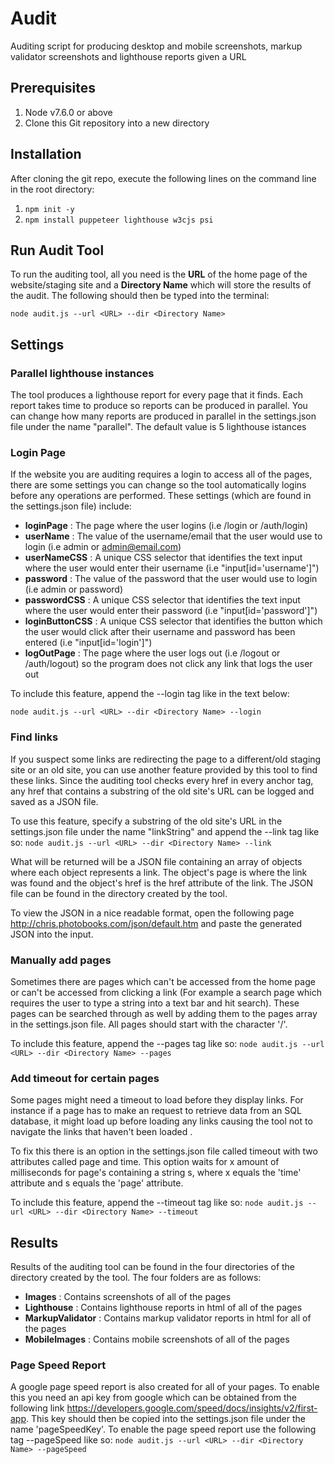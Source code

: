 # Audit
Auditing script for producing desktop and mobile screenshots, markup validator screenshots and lighthouse reports given a URL

## Prerequisites 
1. Node v7.6.0 or above
2. Clone this Git repository into a new directory

## Installation
After cloning the git repo, execute the following lines on the command line in the root directory:
1. ```npm init -y```
2. ```npm install puppeteer lighthouse w3cjs psi```

## Run Audit Tool
To run the auditing tool, all you need is the __URL__ of the home page of the website/staging site and a __Directory Name__ which will store the results of the audit. The following should then be typed into the terminal:

```node audit.js --url <URL> --dir <Directory Name>```

## Settings
### Parallel lighthouse instances
The tool produces a lighthouse report for every page that it finds. Each report takes time to produce so reports can be produced in parallel. You can change how many reports are produced in parallel in the settings.json file under the name "parallel". The default value is 5 lighthouse istances

### Login Page
If the website you are auditing requires a login to access all of the pages, there are some settings you can change so the tool automatically logins before any operations are performed. These settings (which are found in the settings.json file) include:
* __loginPage__ : The page where the user logins (i.e /login or /auth/login)
* __userName__ : The value of the username/email that the user would use to login (i.e admin or admin@email.com)
* __userNameCSS__ : A unique CSS selector that identifies the text input where the user would enter their username (i.e "input[id='username']")
* __password__ : The value of the password that the user would use to login (i.e admin or password)
* __passwordCSS__ : A unique CSS selector that identifies the text input where the user would enter their password (i.e "input[id='password']")
* __loginButtonCSS__ : A unique CSS selector that identifies the button which the user would click after their username and password has been entered (i.e "input[id='login']")
* __logOutPage__ : The page where the user logs out (i.e /logout or /auth/logout) so the program does not click any link that logs the user out

To include this feature, append the --login tag like in the text below:

```node audit.js --url <URL> --dir <Directory Name> --login``` 

### Find links
If you suspect some links are redirecting the page to a different/old staging site or an old site, you can use another feature provided by this tool to find these links. Since the auditing tool checks every href in every anchor tag, any href that contains a substring of the old site's URL can be logged and saved as a JSON file.

To use this feature, specify a substring of the old site's URL in the settings.json file under the name "linkString" and append the --link tag like so:
```node audit.js --url <URL> --dir <Directory Name> --link```

What will be returned will be a JSON file containing an array of objects where each object represents a link. The object's page is where the link was found and the object's href is the href attribute of the link. The JSON file can be found in the directory created by the tool.

To view the JSON in a nice readable format, open the following page http://chris.photobooks.com/json/default.htm and paste the generated JSON into the input.


### Manually add pages
Sometimes there are  pages which can't be accessed from the home page or can't be accessed from clicking a link (For example a search page which requires the user to type a string into a text bar and hit search). These pages can be searched through as well by adding them to the pages array in the settings.json file. All pages should start with the character '/'.

To include this feature, append the --pages tag like so:
```node audit.js --url <URL> --dir <Directory Name> --pages```

### Add timeout for certain pages
Some pages might need a timeout to load before they display links. For instance if a page has to make an request to retrieve data from an SQL database, it might load up before loading any links causing the tool not to navigate the links that haven't been loaded .

To fix this there is an option in the settings.json file called timeout with two attributes called page and time. This option waits for x amount of milliseconds for page's containing a string s, where x equals the 'time' attribute and s equals the 'page' attribute.

To include this feature, append the --timeout tag like so:
```node audit.js --url <URL> --dir <Directory Name> --timeout```

## Results
Results of the auditing tool can be found in the four directories of the directory created by the tool. The four folders are as follows:
* __Images__ : Contains screenshots of all of the pages
* __Lighthouse__ : Contains lighthouse reports in html of all of the pages
* __MarkupValidator__ : Contains markup validator reports in html for all of the pages
* __MobileImages__ : Contains mobile screenshots of all of the pages

### Page Speed Report
A google page speed report is also created for all of your pages. To enable this you need an api key from google which can be obtained from the following link https://developers.google.com/speed/docs/insights/v2/first-app. This key should then be copied into the settings.json file under the name 'pageSpeedKey'. To enable the page speed report use the following tag --pageSpeed like so:
```node audit.js --url <URL> --dir <Directory Name> --pageSpeed```
